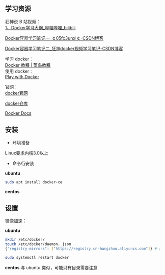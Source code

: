 ## 学习资源
狂神说 B 站视频：  
[1、Docker学习大纲_哔哩哔哩_bilibili](https://www.bilibili.com/video/BV1og4y1q7M4?p=1)

[Docker容器学习笔记一_￠05fc3unxl￠-CSDN博客](https://blog.csdn.net/qq_41822345/article/details/107123094)

[Docker容器学习笔记二_狂神docker视频学习笔记-CSDN博客](https://blog.csdn.net/qq_41822345/article/details/107123141)  

学习 docker：  
[Docker 教程 | 菜鸟教程](https://www.runoob.com/docker/docker-tutorial.html)  
使用 docker：  
[Play with Docker](https://labs.play-with-docker.com/)

官网：  
[docker官网](https://www.docker.com/)

[docker仓库](http://www.hub.docker.com/)

[Docker Docs](https://docs.docker.com/)



## 安装

- 环境准备

Linux要求内核3.0以上

- 命令行安装

**ubuntu**
```bash
sudo apt install docker-ce
```

**centos**


## 设置
镜像加速：

**ubuntu**

```bash
mkdir /etc/docker/
touch /etc/docker/daemon. json 
{"registry-mirrors": ["https://registry.cn-hangzhou.aliyuncs.com"]} # 阿里镜像

sudo systemctl restart docker
```


**centos**
与 ubuntu 类似，可能只有目录需要注意